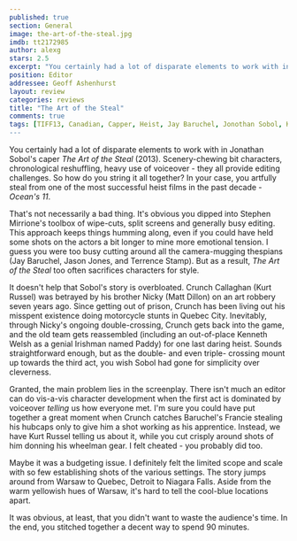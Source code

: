 ```yaml
---
published: true
section: General
image: the-art-of-the-steal.jpg
imdb: tt2172985
author: alexg
stars: 2.5
excerpt: "You certainly had a lot of disparate elements to work with in Jonathan Sobol’s caper The Art of the Steal (2013). Scenery-chewing bit characters, chronological reshuffling, heavy use of voiceover – they all provide editing challenges."
position: Editor
addressee: Geoff Ashenhurst
layout: review
categories: reviews
title: "The Art of the Steal"
comments: true
tags: [TIFF13, Canadian, Capper, Heist, Jay Baruchel, Jonothan Sobol, Kurt Russell, Letters, Matt Dillon, Ocean's 11, The Art of Steal, TIFF, Toronto International Film Festival]
---
```

You certainly had a lot of disparate elements to work with in Jonathan Sobol's caper _The Art of the Steal_ (2013). Scenery-chewing bit characters, chronological reshuffling, heavy use of voiceover - they all provide editing challenges. So how do you string it all together? In your case, you artfully steal from one of the most successful heist films in the past decade - _Ocean's 11_.

That's not necessarily a bad thing. It's obvious you dipped into Stephen Mirrione's toolbox of wipe-cuts, split screens and generally busy editing. This approach keeps things humming along, even if you could have held some shots on the actors a bit longer to mine more emotional tension. I guess you were too busy cutting around all the camera-mugging thespians (Jay Baruchel, Jason Jones, and Terrence Stamp). But as a result, _The Art of the Steal_ too often sacrifices characters for style.

It doesn't help that Sobol's story is overbloated. Crunch Callaghan (Kurt Russel) was betrayed by his brother Nicky (Matt Dillon) on an art robbery seven years ago. Since getting out of prison, Crunch has been living out his misspent existence doing motorcycle stunts in Quebec City. Inevitably, through Nicky's ongoing double-crossing, Crunch gets back into the game, and the old team gets reassembled (including an out-of-place Kenneth Welsh as a genial Irishman named Paddy) for one last daring heist. Sounds straightforward enough, but as the double- and even triple- crossing mount up towards the third act, you wish Sobol had gone for simplicity over cleverness.

Granted, the main problem lies in the screenplay. There isn't much an editor can do vis-a-vis character development when the first act is dominated by voiceover _telling_ us how everyone met. I'm sure you could have put together a great moment when Crunch catches Baruchel's Francie stealing his hubcaps only to give him a shot working as his apprentice. Instead, we have Kurt Russel telling us about it, while you cut crisply around shots of him donning his wheelman gear. I felt cheated - you probably did too.

Maybe it was a budgeting issue. I definitely felt the limited scope and scale with so few establishing shots of the various settings. The story jumps around from Warsaw to Quebec, Detroit to Niagara Falls. Aside from the warm yellowish hues of Warsaw, it's hard to tell the cool-blue locations apart.

It was obvious, at least, that you didn't want to waste the audience's time. In the end, you stitched together a decent way to spend 90 minutes.
